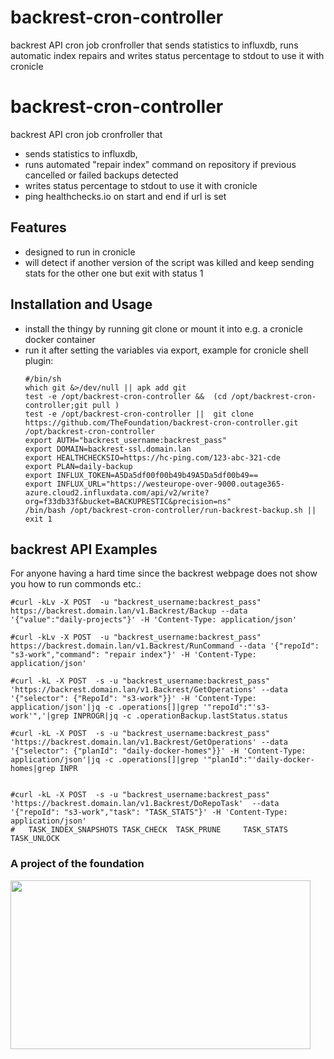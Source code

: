 # backrest-cron-controller
backrest API cron job cronfroller that sends statistics to influxdb, runs automatic index repairs and writes status percentage to stdout to use it with cronicle
# backrest-cron-controller
backrest API cron job cronfroller that 
  * sends statistics to influxdb, 
  * runs automated "repair index" command on repository if previous cancelled or failed backups detected
  * writes status percentage to stdout to use it with cronicle
  * ping healthchecks.io on start and end if url is set
## Features

* designed to run in cronicle
* will detect if another version of the script was killed and keep sending stats for the other one but exit with status 1 



## Installation and Usage
 * install the thingy by running git clone or mount it into e.g. a cronicle docker container
 * run it after setting the variables via export, example for cronicle shell plugin:
   ```
   #/bin/sh
   which git &>/dev/null || apk add git
   test -e /opt/backrest-cron-controller &&  (cd /opt/backrest-cron-controller;git pull )
   test -e /opt/backrest-cron-controller ||  git clone https://github.com/TheFoundation/backrest-cron-controller.git /opt/backrest-cron-controller
   export AUTH="backrest_username:backrest_pass" 
   export DOMAIN=backrest-ssl.domain.lan
   export HEALTHCHECKSIO=https://hc-ping.com/123-abc-321-cde
   export PLAN=daily-backup
   export INFLUX_TOKEN=A5Da5df00f00b49b49A5Da5df00b49==
   export INFLUX_URL="https://westeurope-over-9000.outage365-azure.cloud2.influxdata.com/api/v2/write?org=f33db33f&bucket=BACKUPRESTIC&precision=ns"
   /bin/bash /opt/backrest-cron-controller/run-backrest-backup.sh || exit 1
    ```

## backrest API Examples 

For anyone having a hard time since the backrest webpage does not show you how to run commonds etc.:

```
#curl -kLv -X POST  -u "backrest_username:backrest_pass" https://backrest.domain.lan/v1.Backrest/Backup --data '{"value":"daily-projects"}' -H 'Content-Type: application/json'

#curl -kLv -X POST  -u "backrest_username:backrest_pass" https://backrest.domain.lan/v1.Backrest/RunCommand --data '{"repoId": "s3-work","command": "repair index"}' -H 'Content-Type: application/json'

#curl -kL -X POST  -s -u "backrest_username:backrest_pass" 'https://backrest.domain.lan/v1.Backrest/GetOperations' --data '{"selector": {"RepoId": "s3-work"}}' -H 'Content-Type: application/json'|jq -c .operations[]|grep '"repoId":"'s3-work'",'|grep INPROGR|jq -c .operationBackup.lastStatus.status

#curl -kL -X POST  -s -u "backrest_username:backrest_pass" 'https://backrest.domain.lan/v1.Backrest/GetOperations' --data '{"selector": {"planId": "daily-docker-homes"}}' -H 'Content-Type: application/json'|jq -c .operations[]|grep '"planId":"'daily-docker-homes|grep INPR


#curl -kL -X POST  -s -u "backrest_username:backrest_pass" 'https://backrest.domain.lan/v1.Backrest/DoRepoTask'  --data '{"repoId": "s3-work","task": "TASK_STATS"}' -H 'Content-Type: application/json'
#   TASK_INDEX_SNAPSHOTS TASK_CHECK  TASK_PRUNE     TASK_STATS     TASK_UNLOCK

```

<h3>A project of the foundation</h3>
<a href="https://the-foundation.gitlab.io/"><div><img src="https://hcxi2.2ix.ch/github/TheFoundation/backrest-cron-controller/README.md/logo.jpg" width="480" height="270"/></div></a>

